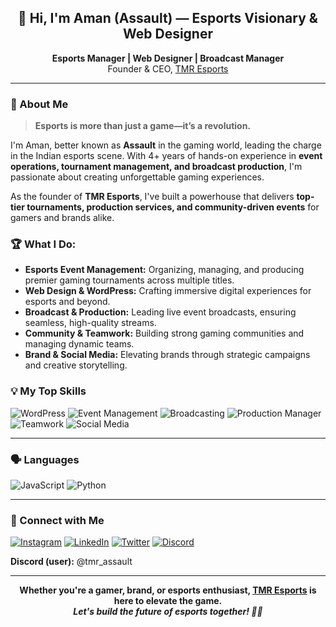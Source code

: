 <!-- Profile README for tmrassault (Aman | Assault) -->

<h2 align="center">👋 Hi, I'm Aman (Assault) — Esports Visionary & Web Designer</h2>
<p align="center">
  <b>Esports Manager | Web Designer | Broadcast Manager</b><br>
  Founder & CEO, <a href="https://discord.com/invite/YjbRptEjaM">TMR Esports</a>
</p>

---

### 🚀 About Me

> **Esports is more than just a game—it’s a revolution.**

I'm Aman, better known as **Assault** in the gaming world, leading the charge in the Indian esports scene. With 4+ years of hands-on experience in **event operations, tournament management, and broadcast production**, I'm passionate about creating unforgettable gaming experiences.

As the founder of **TMR Esports**, I've built a powerhouse that delivers **top-tier tournaments, production services, and community-driven events** for gamers and brands alike.
### 🏆 What I Do:

- **Esports Event Management:** Organizing, managing, and producing premier gaming tournaments across multiple titles.
- **Web Design & WordPress:** Crafting immersive digital experiences for esports and beyond.
- **Broadcast & Production:** Leading live event broadcasts, ensuring seamless, high-quality streams.
- **Community & Teamwork:** Building strong gaming communities and managing dynamic teams.
- **Brand & Social Media:** Elevating brands through strategic campaigns and creative storytelling.
### 💡 My Top Skills

![WordPress](https://img.shields.io/badge/WordPress-21759B?logo=WordPress&logoColor=white)
![Event Management](https://img.shields.io/badge/Event%20Management-FF7F50)
![Broadcasting](https://img.shields.io/badge/Broadcasting-8A2BE2)
![Production Manager](https://img.shields.io/badge/Production%20Manager-FFD700)
![Teamwork](https://img.shields.io/badge/Teamwork-228B22)
![Social Media](https://img.shields.io/badge/Social%20Media-1DA1F2)

---

### 🗣️ Languages

![JavaScript](https://img.shields.io/badge/JavaScript-Intermediate-F7DF1E?logo=JavaScript&logoColor=black)
![Python](https://img.shields.io/badge/Python-Beginner-3776AB?logo=Python&logoColor=white)

---
### 🤝 Connect with Me

<p align="left">
  <a href="https://www.instagram.com/tmr_assault"><img src="https://img.shields.io/badge/Instagram-%23E4405F.svg?logo=Instagram&logoColor=white" alt="Instagram"></a>
  <a href="https://www.linkedin.com/in/tmrassault"><img src="https://img.shields.io/badge/LinkedIn-%230077B5.svg?logo=LinkedIn&logoColor=white" alt="LinkedIn"></a>
  <a href="https://x.com/tmr_assault"><img src="https://img.shields.io/badge/X(Twitter)-%231da1f2.svg?logo=Twitter&logoColor=white" alt="Twitter"></a>
  <a href="https://discord.com/invite/YjbRptEjaM"><img src="https://img.shields.io/badge/Discord-%237289DA.svg?logo=discord&logoColor=white" alt="Discord"></a>
</p>
<p>
  <b>Discord (user):</b> @tmr_assault
</p>

---

<p align="center">
  <b>Whether you're a gamer, brand, or esports enthusiast, <a href="https://discord.com/invite/YjbRptEjaM">TMR Esports</a> is here to elevate the game.<br>
  <i>Let's build the future of esports together! 🎯🔥</i></b>
</p>
